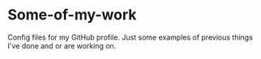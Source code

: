# Some-of-my-work
Config files for my GitHub profile.
Just some examples of previous things I've done and or are working on.
